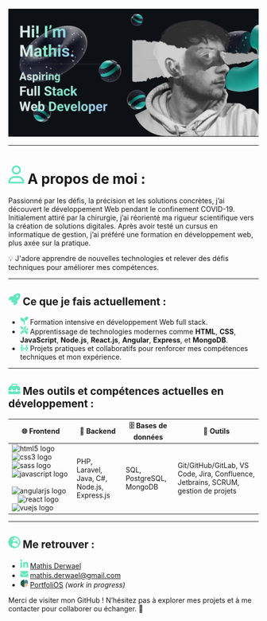 ![Banner](./images/banner.png)

---

# <img src="./icons/user.svg" width="32"/> A propos de moi :

Passionné par les défis, la précision et les solutions concrètes, j’ai
découvert le développement Web pendant le confinement COVID-19.
Initialement attiré par la chirurgie, j’ai réorienté ma rigueur scientifique vers
la création de solutions digitales. Après avoir testé un cursus en
informatique de gestion, j’ai préféré une formation en développement web,
plus axée sur la pratique.   

💡 J'adore apprendre de nouvelles technologies et relever des défis techniques pour améliorer mes compétences.

---

## <img src="./icons/rocket.svg" width="24"/> Ce que je fais actuellement :  
- <img src="./icons/seedling.svg" width="16"/> Formation intensive en développement Web full stack.  
- <img src="./icons/tools.svg" width="16"/> Apprentissage de technologies modernes comme **HTML**, **CSS**, **JavaScript**, **Node.js**, **React.js**, **Angular**, **Express**, et **MongoDB**.  
- <img src="./icons/people-arrows.svg" width="16"/> Projets pratiques et collaboratifs pour renforcer mes compétences techniques et mon expérience. 

---

## <img src="./icons/toolbox.svg" width="24rem"/> Mes outils et compétences actuelles en développement :  
| 🌐 **Frontend**       | 💾 **Backend**         | 🗄️ **Bases de données** | 🔧 **Outils**                  |
|-----------------------|-----------------------|--------------------------|--------------------------------|
| <div align="left"><img src="https://img.shields.io/badge/HTML5-E34F26?logo=html5&logoColor=white&style=for-the-badge" height="40" alt="html5 logo"  /><img width="12" /><img src="https://img.shields.io/badge/CSS3-1572B6?logo=css3&logoColor=white&style=for-the-badge" height="40" alt="css3 logo"  /><img width="12" /><img src="https://img.shields.io/badge/Sass-CC6699?logo=sass&logoColor=black&style=for-the-badge" height="40" alt="sass logo"  /><img width="12" /><img src="https://img.shields.io/badge/JavaScript-F7DF1E?logo=javascript&logoColor=black&style=for-the-badge" height="40" alt="javascript logo"  /><img width="12" /><img src="https://img.shields.io/badge/Angular-DD0031?logo=angular&logoColor=white&style=for-the-badge" height="40" alt="angularjs logo"  /><img width="12" /><img src="https://img.shields.io/badge/React-61DAFB?logo=react&logoColor=black&style=for-the-badge" height="40" alt="react logo"  /><img width="12" /><img src="https://img.shields.io/badge/Vue.js-4FC08D?logo=vuedotjs&logoColor=black&style=for-the-badge" height="40" alt="vuejs logo"  /></div>   | PHP, Laravel, Java, C#, Node.js, Express.js   | SQL, PostgreSQL, MongoDB           | Git/GitHub/GitLab, VS Code, Jira, Confluence, Jetbrains, SCRUM, gestion de projets    |
 
---

## <img src="./icons/earth.svg" width="24"/> Me retrouver :  
- <img src="./icons/linkedin.svg" width="16"/>  [Mathis Derwael](www.linkedin.com/in/mathis-derwael)  
- <img src="./icons/envelope.svg" width="16"/>  [mathis.derwael@gmail.com](mailto:mathis.derwael@gmail.com)
- <img src="./images/logo.png" width="16"/>  [PortfoliOS](https://tr0lgar.github.io/portfoliOS/) *(work in progress)*   


Merci de visiter mon GitHub ! N’hésitez pas à explorer mes projets et à me contacter pour collaborer ou échanger. 🚀
